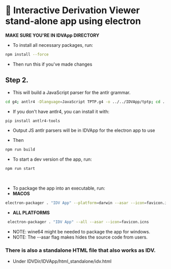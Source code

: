 # 🚀 Interactive Derivation Viewer stand-alone app using electron

**MAKE SURE YOU'RE IN IDVApp DIRECTORY**

- To install all necessary packages, run:

```bash
npm install --force
```

- Then run this if you've made changes

## Step 2.

- This will build a JavaScript parser for the antlr grammar.

```bash
cd g4; antlr4 -Dlanguage=JavaScript TPTP.g4 -o ../../IDVApp/tptp; cd ..  FIX THIS
```

- If you don't have antlr4, you can install it with:

```bash
pip install antlr4-tools
```

- Output JS antlr parsers will be in IDVApp for the electron app to use

- Then 

```bash
npm run build
```

- To start a dev version of the app, run:

```bash
npm run start
```

<br>

- To package the app into an executable, run:
- **MACOS**

```bash
electron-packager . "IDV App" --platform=darwin --asar --icon=favicon.icns --out=electron_executables
```

- **ALL PLATFORMS**

```bash
 electron-packager . "IDV App" --all --asar --icon=favicon.icns
```

- NOTE: wine64 might be needed to package the app for windows.
- NOTE: The --asar flag makes hides the source code from users.

### There is also a standalone HTML file that also works as IDV.

- Under IDVDir/IDVApp/html_standalone/idv.html
